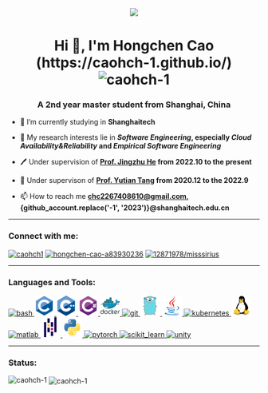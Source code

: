 
<div id="header" align="center">
  <img src="https://media.giphy.com/media/MT5UUV1d4CXE2A37Dg/giphy.gif" width="100"/>
</div>

<h1 align="center">
  Hi 👋, I'm Hongchen Cao (https://caohch-1.github.io/)
  <img src="https://komarev.com/ghpvc/?username=caohch-1&label=Profile%20views&color=0e75b6&style=flat" alt="caohch-1" />
</h1>
<h3 align="center">A 2nd year master student from Shanghai, China</h3>

- 🔭 I’m currently studying in **Shanghaitech**

- 🌱 My research interests lie in ***Software Engineering*, especially *Cloud Availability&Reliability* and *Empirical Software Engineering***

- 🖊️ Under supervision of **[Prof. Jingzhu He](https://jhe16.github.io/) from 2022.10 to the present**

- 📖 Under supervison of **[Prof. Yutian Tang](https://www.chrisyttang.org/index.html) from 2020.12 to the 2022.9**

- 📫 How to reach me **chc2267408610@gmail.com, {github_account.replace('-1', '2023')}@shanghaitech.edu.cn**

---

<h3 align="left">Connect with me:</h3>
<p align="left">
<a href="https://twitter.com/caohch1" target="blank"><img align="center" src="https://raw.githubusercontent.com/rahuldkjain/github-profile-readme-generator/master/src/images/icons/Social/twitter.svg" alt="caohch1" height="30" width="40" /></a>
<a href="https://linkedin.com/in/hongchen-cao-a83930236" target="blank"><img align="center" src="https://raw.githubusercontent.com/rahuldkjain/github-profile-readme-generator/master/src/images/icons/Social/linked-in-alt.svg" alt="hongchen-cao-a83930236" height="30" width="40" /></a>
<a href="https://stackoverflow.com/users/12871978/misssirius" target="blank"><img align="center" src="https://raw.githubusercontent.com/rahuldkjain/github-profile-readme-generator/master/src/images/icons/Social/stack-overflow.svg" alt="12871978/misssirius" height="30" width="40" /></a>
</p>

---

<h3 align="left">Languages and Tools:</h3>
<p align="left"> <a href="https://www.gnu.org/software/bash/" target="_blank" rel="noreferrer"> <img src="https://www.vectorlogo.zone/logos/gnu_bash/gnu_bash-icon.svg" alt="bash" width="40" height="40"/> </a> <a href="https://www.cprogramming.com/" target="_blank" rel="noreferrer"> <img src="https://raw.githubusercontent.com/devicons/devicon/master/icons/c/c-original.svg" alt="c" width="40" height="40"/> </a> <a href="https://www.w3schools.com/cpp/" target="_blank" rel="noreferrer"> <img src="https://raw.githubusercontent.com/devicons/devicon/master/icons/cplusplus/cplusplus-original.svg" alt="cplusplus" width="40" height="40"/> </a> <a href="https://www.w3schools.com/cs/" target="_blank" rel="noreferrer"> <img src="https://raw.githubusercontent.com/devicons/devicon/master/icons/csharp/csharp-original.svg" alt="csharp" width="40" height="40"/> </a> <a href="https://www.docker.com/" target="_blank" rel="noreferrer"> <img src="https://raw.githubusercontent.com/devicons/devicon/master/icons/docker/docker-original-wordmark.svg" alt="docker" width="40" height="40"/> </a> <a href="https://git-scm.com/" target="_blank" rel="noreferrer"> <img src="https://www.vectorlogo.zone/logos/git-scm/git-scm-icon.svg" alt="git" width="40" height="40"/> </a> <a href="https://golang.org" target="_blank" rel="noreferrer"> <img src="https://raw.githubusercontent.com/devicons/devicon/master/icons/go/go-original.svg" alt="go" width="40" height="40"/> </a> <a href="https://www.java.com" target="_blank" rel="noreferrer"> <img src="https://raw.githubusercontent.com/devicons/devicon/master/icons/java/java-original.svg" alt="java" width="40" height="40"/> </a> <a href="https://kubernetes.io" target="_blank" rel="noreferrer"> <img src="https://www.vectorlogo.zone/logos/kubernetes/kubernetes-icon.svg" alt="kubernetes" width="40" height="40"/> </a> <a href="https://www.linux.org/" target="_blank" rel="noreferrer"> <img src="https://raw.githubusercontent.com/devicons/devicon/master/icons/linux/linux-original.svg" alt="linux" width="40" height="40"/> </a> <a href="https://www.mathworks.com/" target="_blank" rel="noreferrer"> <img src="https://upload.wikimedia.org/wikipedia/commons/2/21/Matlab_Logo.png" alt="matlab" width="40" height="40"/> </a> <a href="https://pandas.pydata.org/" target="_blank" rel="noreferrer"> <img src="https://raw.githubusercontent.com/devicons/devicon/2ae2a900d2f041da66e950e4d48052658d850630/icons/pandas/pandas-original.svg" alt="pandas" width="40" height="40"/> </a> <a href="https://www.python.org" target="_blank" rel="noreferrer"> <img src="https://raw.githubusercontent.com/devicons/devicon/master/icons/python/python-original.svg" alt="python" width="40" height="40"/> </a> <a href="https://pytorch.org/" target="_blank" rel="noreferrer"> <img src="https://www.vectorlogo.zone/logos/pytorch/pytorch-icon.svg" alt="pytorch" width="40" height="40"/> </a> <a href="https://scikit-learn.org/" target="_blank" rel="noreferrer"> <img src="https://upload.wikimedia.org/wikipedia/commons/0/05/Scikit_learn_logo_small.svg" alt="scikit_learn" width="40" height="40"/> </a> <a href="https://unity.com/" target="_blank" rel="noreferrer"> <img src="https://www.vectorlogo.zone/logos/unity3d/unity3d-icon.svg" alt="unity" width="40" height="40"/> </a> </p>

---

<h3 align="left">Status:</h3>

<p><img align="left" src="https://github-readme-stats.vercel.app/api/top-langs?username=caohch-1&show_icons=true&locale=en&layout=compact" alt="caohch-1" /></p>

<p>&nbsp;<img align="center" src="https://github-readme-stats.vercel.app/api?username=caohch-1&show_icons=true&locale=en" alt="caohch-1" /></p>
